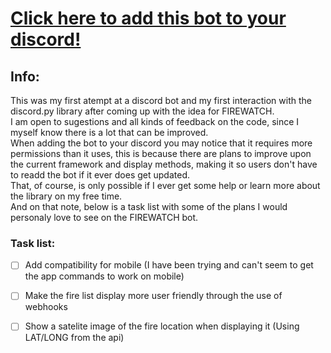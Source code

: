 # [Click here to add this bot to your discord!](https://discord.com/api/oauth2/authorize?client_id=999712607227359274&permissions=140123827264&scope=bot%20applications.commands)

## Info:
This was my first atempt at a discord bot and my first interaction with the discord.py library after coming up with the idea for FIREWATCH.  
I am open to sugestions and all kinds of feedback on the code, since I myself know there is a lot that can be improved.  
When adding the bot to your discord you may notice that it requires more permissions than it uses, this is because there are plans to improve upon the current framework and display methods, making it so users don't have to readd the bot if it ever does get updated.  
That, of course, is only possible if I ever get some help or learn more about the library on my free time.  
And on that note, below is a task list with some of the plans I would personaly love to see on the FIREWATCH bot.  

### Task list:

- [ ] Add compatibility for mobile (I have been trying and can't seem to get the app commands to work on mobile)
- [ ] Make the fire list display more user friendly through the use of webhooks
- [ ] Show a satelite image of the fire location when displaying it (Using LAT/LONG from the api)




